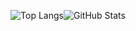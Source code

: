 <!--
**ICEFJL/icefjl** is a ✨ _special_ ✨ repository because its `README.md` (this file) appears on your GitHub profile.

Here are some ideas to get you started:

- 🔭 I’m currently working on ...
- 🌱 I’m currently learning ...
- 👯 I’m looking to collaborate on ...
- 🤔 I’m looking for help with ...
- 💬 Ask me about ...
- 📫 How to reach me: ...
- 😄 Pronouns: ...
- ⚡ Fun fact: ...
-->

<p align="center">
  <div style="display: flex; justify-content: center;">
    <img src="https://github-readme-stats.vercel.app/api/top-langs/?username=icefjl&hide=javascript,html&layout=compact" alt="Top Langs" />
    <img src="https://github-readme-stats.vercel.app/api?username=icefjl&show_icons=true&theme=tokyonight&count_private=true" alt="GitHub Stats" />
  </div>
</p>
